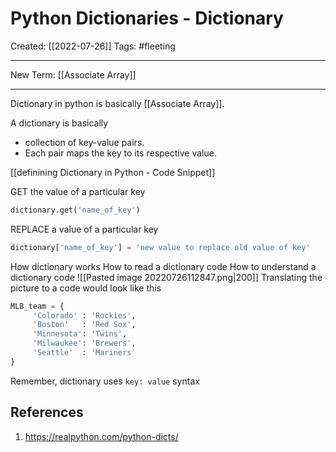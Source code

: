 

# Python Dictionaries - Dictionary
Created:  [[2022-07-26]]
Tags: #fleeting 

---
New Term:
[[Associate Array]]

---
Dictionary in python is basically [[Associate Array]].

A dictionary is basically
- collection of key-value pairs. 
- Each pair maps the key to its respective value.

[[definining Dictionary in Python - Code Snippet]]



GET the value of a particular key
```python
dictionary.get('name_of_key')
```

REPLACE a value of a particular key
```python
dictionary['name_of_key'] = 'new value to replace old value of key'
```





How dictionary works
How to read a dictionary code
How to understand a dictionary code
![[Pasted image 20220726112847.png|200]]
Translating the picture to a code would look like this
```python
MLB_team = {
     'Colorado' : 'Rockies',
     'Boston'   : 'Red Sox',
     'Minnesota': 'Twins',
     'Milwaukee': 'Brewers',
     'Seattle'  : 'Mariners'
}
```
Remember, dictionary uses `key: value` syntax






## References
1. https://realpython.com/python-dicts/